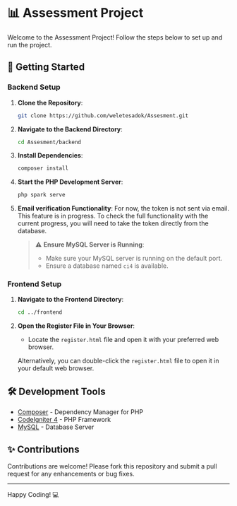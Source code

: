 # 📊 Assessment Project

Welcome to the Assessment Project! Follow the steps below to set up and run the project.

## 🚀 Getting Started

### Backend Setup

1. **Clone the Repository**:

   ```sh
   git clone https://github.com/weletesadok/Assesment.git
   ```

2. **Navigate to the Backend Directory**:

   ```sh
   cd Assesment/backend
   ```

3. **Install Dependencies**:

   ```sh
   composer install
   ```

4. **Start the PHP Development Server**:

   ```sh
   php spark serve
   ```

5. **Email verification Functionality**:
   For now, the token is not sent via email. This feature is in progress. To check the full functionality with the current progress, you will need to take the token directly from the database.

   > ⚠️ **Ensure MySQL Server is Running**:
   >
   > - Make sure your MySQL server is running on the default port.
   > - Ensure a database named `ci4` is available.

### Frontend Setup

1. **Navigate to the Frontend Directory**:

   ```sh
   cd ../frontend
   ```

2. **Open the Register File in Your Browser**:

   - Locate the `register.html` file and open it with your preferred web browser.

   Alternatively, you can double-click the `register.html` file to open it in your default web browser.

## 🛠️ Development Tools

- [Composer](https://getcomposer.org/) - Dependency Manager for PHP
- [CodeIgniter 4](https://codeigniter.com/) - PHP Framework
- [MySQL](https://www.mysql.com/) - Database Server

## ✨ Contributions

Contributions are welcome! Please fork this repository and submit a pull request for any enhancements or bug fixes.

---

Happy Coding! 💻
